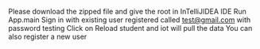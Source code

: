 Please download the zipped file and give the root in InTelliJIDEA IDE
Run App.main
Sign in with existing user registered called test@gmail.com with password testing
Click on Reload student and iot will pull the data
You can also register a new user
